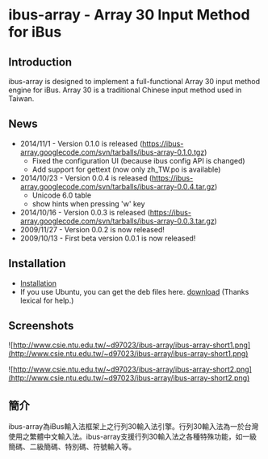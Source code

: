 # ibus-array - Array 30 Input Method for iBus #

## Introduction ##
ibus-array is designed to implement a full-functional Array 30 input method engine for iBus. Array 30 is a traditional Chinese input method used in Taiwan.

## News ##
  * 2014/11/1 - Version 0.1.0 is released (https://ibus-array.googlecode.com/svn/tarballs/ibus-array-0.1.0.tgz)
    * Fixed the configuration UI (because ibus config API is changed)
    * Add support for gettext (now only zh\_TW.po is available)
  * 2014/10/23 - Version 0.0.4 is released (https://ibus-array.googlecode.com/svn/tarballs/ibus-array-0.0.4.tar.gz)
    * Unicode 6.0 table
    * show hints when pressing 'w' key
  * 2014/10/16 - Version 0.0.3 is released (https://ibus-array.googlecode.com/svn/tarballs/ibus-array-0.0.3.tar.gz)
  * 2009/11/27 - Version 0.0.2 is now released!
  * 2009/10/13 - First beta version  0.0.1 is now released!

## Installation ##
  * [Installation](Installation.md)
  * If you use Ubuntu, you can get the deb files here. [download](https://launchpad.net/~lexical/+archive/ppa/+packages) (Thanks lexical for help.)

## Screenshots ##
![http://www.csie.ntu.edu.tw/~d97023/ibus-array/ibus-array-short1.png](http://www.csie.ntu.edu.tw/~d97023/ibus-array/ibus-array-short1.png)

![http://www.csie.ntu.edu.tw/~d97023/ibus-array/ibus-array-short2.png](http://www.csie.ntu.edu.tw/~d97023/ibus-array/ibus-array-short2.png)

## 簡介 ##
ibus-array為iBus輸入法框架上之行列30輸入法引擎。行列30輸入法為一於台灣使用之繁體中文輸入法。ibus-array支援行列30輸入法之各種特殊功能，如一級簡碼、二級簡碼、特別碼、符號輸入等。